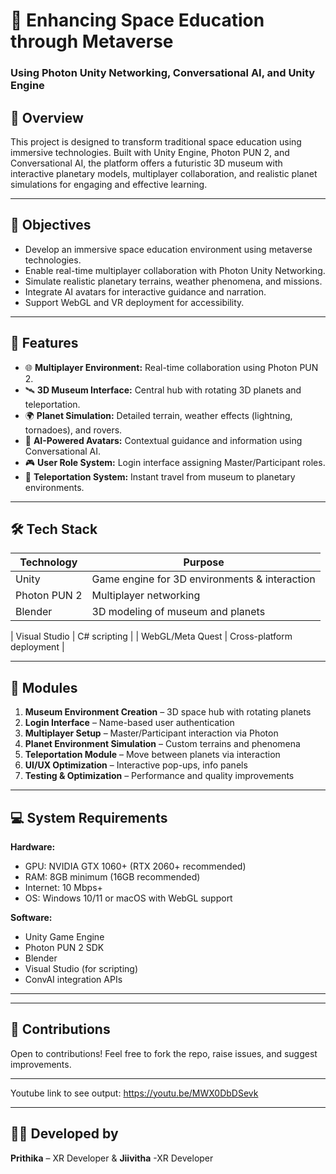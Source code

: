 # 🚀 Enhancing Space Education through Metaverse  
### Using Photon Unity Networking, Conversational AI, and Unity Engine  

## 📌 Overview  
This project is designed to transform traditional space education using immersive technologies. Built with Unity Engine, Photon PUN 2, and Conversational AI, the platform offers a futuristic 3D museum with interactive planetary models, multiplayer collaboration, and realistic planet simulations for engaging and effective learning.

---

## 🎯 Objectives
- Develop an immersive space education environment using metaverse technologies.
- Enable real-time multiplayer collaboration with Photon Unity Networking.
- Simulate realistic planetary terrains, weather phenomena, and missions.
- Integrate AI avatars for interactive guidance and narration.
- Support WebGL and VR deployment for accessibility.

---

## 🧠 Features  
- 🌐 **Multiplayer Environment:** Real-time collaboration using Photon PUN 2.  
- 🛰 **3D Museum Interface:** Central hub with rotating 3D planets and teleportation.  
- 🌍 **Planet Simulation:** Detailed terrain, weather effects (lightning, tornadoes), and rovers.  
- 🤖 **AI-Powered Avatars:** Contextual guidance and information using Conversational AI.  
- 🎮 **User Role System:** Login interface assigning Master/Participant roles.  
- 🌌 **Teleportation System:** Instant travel from museum to planetary environments.

---

## 🛠️ Tech Stack  
| Technology | Purpose |
|------------|---------|
| Unity      | Game engine for 3D environments & interaction |
| Photon PUN 2 | Multiplayer networking |
| Blender    | 3D modeling of museum and planets |

| Visual Studio | C# scripting |
| WebGL/Meta Quest | Cross-platform deployment |

---

## 🧩 Modules  
1. **Museum Environment Creation** – 3D space hub with rotating planets  
2. **Login Interface** – Name-based user authentication  
3. **Multiplayer Setup** – Master/Participant interaction via Photon  
4. **Planet Environment Simulation** – Custom terrains and phenomena  
5. **Teleportation Module** – Move between planets via interaction   
6. **UI/UX Optimization** – Interactive pop-ups, info panels  
7. **Testing & Optimization** – Performance and quality improvements

---

## 💻 System Requirements  
**Hardware:**  
- GPU: NVIDIA GTX 1060+ (RTX 2060+ recommended)  
- RAM: 8GB minimum (16GB recommended)  
- Internet: 10 Mbps+  
- OS: Windows 10/11 or macOS with WebGL support  

**Software:**  
- Unity Game Engine  
- Photon PUN 2 SDK  
- Blender  
- Visual Studio (for scripting)  
- ConvAI integration APIs  

---


---

## 🤝 Contributions  
Open to contributions! Feel free to fork the repo, raise issues, and suggest improvements.  

---
Youtube link to see output:
https://youtu.be/MWX0DbDSevk

---

## 👩‍🚀 Developed by  
**Prithika** – XR Developer &
**Jiivitha** -XR Developer
